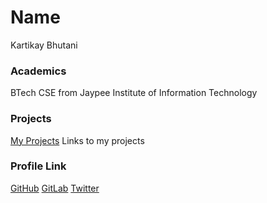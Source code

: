 # Name
Kartikay Bhutani

### Academics
BTech CSE from Jaypee Institute of Information Technology

### Projects
[My Projects](https://www.github.com/kbhutani0001)
Links to my projects

### Profile Link
[GitHub](https://github.com/kbhutani0001)
[GitLab](https://gitlab.com/kbhutani0001)
[Twitter](https://twitter.com/kbhutani0001)

